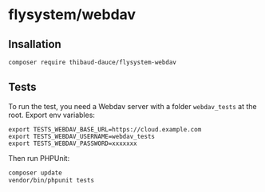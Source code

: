 # flysystem/webdav

## Insallation

```bash
composer require thibaud-dauce/flysystem-webdav
```

## Tests

To run the test, you need a Webdav server with a folder `webdav_tests` at the root. Export env variables:

```
export TESTS_WEBDAV_BASE_URL=https://cloud.example.com
export TESTS_WEBDAV_USERNAME=webdav_tests
export TESTS_WEBDAV_PASSWORD=xxxxxxx
```

Then run PHPUnit:

```bash
composer update
vendor/bin/phpunit tests
```